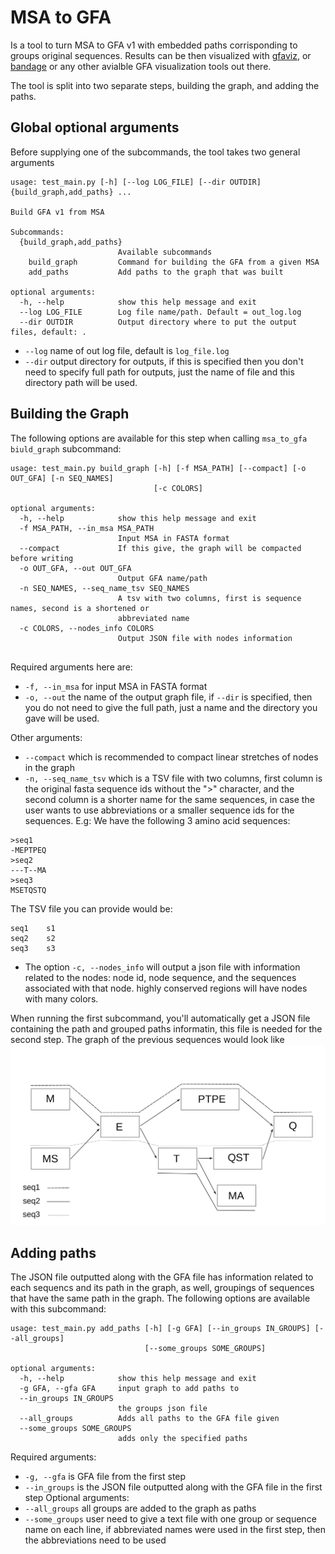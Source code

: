 # MSA to GFA
Is a tool to turn MSA to GFA v1 with embedded paths corrisponding to groups original sequences. Results can be then visualized with [gfaviz](https://github.com/ggonnella/gfaviz), 
or [bandage](https://rrwick.github.io/Bandage/) or any other avialble GFA visualization tools out there.

The tool is split into two separate steps, building the graph, and adding the paths.

## Global optional arguments
Before supplying one of the subcommands, the tool takes two general arguments
```
usage: test_main.py [-h] [--log LOG_FILE] [--dir OUTDIR] {build_graph,add_paths} ...

Build GFA v1 from MSA

Subcommands:
  {build_graph,add_paths}
                        Available subcommands
    build_graph         Command for building the GFA from a given MSA
    add_paths           Add paths to the graph that was built

optional arguments:
  -h, --help            show this help message and exit
  --log LOG_FILE        Log file name/path. Default = out_log.log
  --dir OUTDIR          Output directory where to put the output files, default: .

```
- `--log` name of out log file, default is `log_file.log`
- `--dir` output directory for outputs, if this is specified then you don't need to specify full path for outputs, just the name of file and this directory path will be used.

## Building the Graph
The following options are available for this step when calling `msa_to_gfa biuld_graph` subcommand:
```
usage: test_main.py build_graph [-h] [-f MSA_PATH] [--compact] [-o OUT_GFA] [-n SEQ_NAMES]
                                [-c COLORS]

optional arguments:
  -h, --help            show this help message and exit
  -f MSA_PATH, --in_msa MSA_PATH
                        Input MSA in FASTA format
  --compact             If this give, the graph will be compacted before writing
  -o OUT_GFA, --out OUT_GFA
                        Output GFA name/path
  -n SEQ_NAMES, --seq_name_tsv SEQ_NAMES
                        A tsv with two columns, first is sequence names, second is a shortened or
                        abbreviated name
  -c COLORS, --nodes_info COLORS
                        Output JSON file with nodes information


```
Required arguments here are:
- `-f, --in_msa` for input MSA in FASTA format
- `-o, --out` the name of the output graph file, if `--dir` is specified, then you do not need to give the full path, just a name and the directory you gave will be used.

Other arguments:
- `--compact` which is recommended to compact linear stretches of nodes in the graph
- `-n, --seq_name_tsv` which is a TSV file with two columns, first column is the original fasta sequence ids without the ">" character, and the second column is a shorter name for the same sequences, in case the user wants to use abbreviations or a smaller sequence ids for the sequences. E.g:
We have the following 3 amino acid sequences:
```
>seq1
-MEPTPEQ
>seq2
---T--MA
>seq3
MSETQSTQ
```
The TSV file you can provide would be:
```
seq1    s1
seq2    s2
seq3    s3
```
- The option `-c, --nodes_info` will output a json file with information related to the nodes: node id, node sequence, and the sequences associated with that node.
highly conserved regions will have nodes with many colors.
  
When running the first subcommand, you'll automatically get a JSON file containing the path and grouped paths informatin, this file is needed for the second step.
The graph of the previous sequences would look like
![alt text](figures/drawing-1.png)

## Adding paths
The JSON file outputted along with the GFA file has information related to each sequencs and its path in the graph, as well, groupings of sequences that have the same path in the graph.
The following options are available with this subcommand:
```
usage: test_main.py add_paths [-h] [-g GFA] [--in_groups IN_GROUPS] [--all_groups]
                              [--some_groups SOME_GROUPS]

optional arguments:
  -h, --help            show this help message and exit
  -g GFA, --gfa GFA     input graph to add paths to
  --in_groups IN_GROUPS
                        the groups json file
  --all_groups          Adds all paths to the GFA file given
  --some_groups SOME_GROUPS
                        adds only the specified paths

```
Required arguments:
- `-g, --gfa` is GFA file from the first step
- `--in_groups` is the JSON file outputted along with the GFA file in the first step
Optional arguments:
-  `--all_groups` all groups are added to the graph as paths
-  `--some_groups` user need to give a text file with one group or sequence name on each line, if abbreviated names were used in the first step, then the abbreviations need to be used
